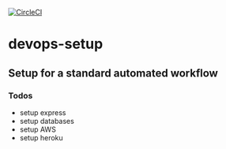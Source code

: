 [![CircleCI](https://circleci.com/gh/iykekings/devops-setup/tree/master.svg?style=svg)](https://circleci.com/gh/iykekings/devops-setup/tree/master)

# devops-setup

## Setup for a standard automated workflow

### Todos
  - setup express
  - setup databases
  - setup AWS
  - setup heroku
